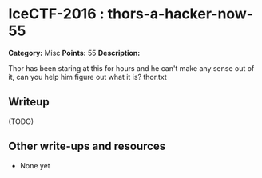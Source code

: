 # IceCTF-2016 : thors-a-hacker-now-55

**Category:** Misc
**Points:** 55
**Description:**

Thor has been staring at this for hours and he can't make any sense out of it, can you help him figure out what it is? thor.txt

## Writeup

(TODO)

## Other write-ups and resources

* None yet